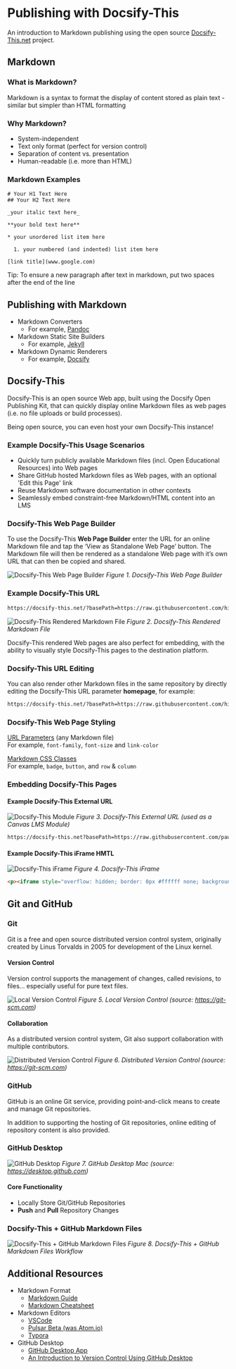 # Publishing with Docsify-This

An introduction to Markdown publishing using the open source [Docsify-This.net](https://docsify-this.net/) project.

## Markdown

### What is Markdown? 
Markdown is a syntax to format the display of content stored as plain text - similar but simpler than HTML formatting

### Why Markdown? 

* System-independent
* Text only format (perfect for version control)
* Separation of content vs. presentation
* Human-readable (i.e. more than HTML)

### Markdown Examples

```
# Your H1 Text Here  
## Your H2 Text Here  

_your italic text here_  

**your bold text here**  

* your unordered list item here  

  1. your numbered (and indented) list item here   

[link title](www.google.com)  
```
Tip: To ensure a new paragraph after text in markdown, put two spaces after the end of the line

## Publishing with Markdown

* Markdown Converters
  * For example, [Pandoc](https://pandoc.org/)
* Markdown Static Site Builders
  * For example, [Jekyll](https://jekyllrb.com/)
* Markdown Dynamic Renderers
  * For example, [Docsify](https://docsify.js.org)

## Docsify-This

Docsify-This is an open source Web app, built using the Docsify Open Publishing Kit, that can quickly display online Markdown files as web pages (i.e. no file uploads or build processes).

Being open source, you can even host your own Docsify-This instance!

### Example Docsify-This Usage Scenarios

* Quickly turn publicly available Markdown files (incl. Open Educational Resources) into Web pages
* Share GitHub hosted Markdown files as Web pages, with an optional 'Edit this Page' link
* Reuse Markdown software documentation in other contexts
* Seamlessly embed constraint-free Markdown/HTML content into an LMS

### Docsify-This Web Page Builder

To use the Docsify-This **Web Page Builder** enter the URL for an online Markdown file and tap the ‘View as Standalone Web Page’ button. The Markdown file will then  be rendered as a standalone Web page with it’s own URL that can then be copied and shared.

![Docsify-This Web Page Builder](images/docsify-this-web-page-builder.png)
_Figure 1. Docsify-This Web Page Builder_

### Example Docsify-This URL

```html
https://docsify-this.net/?basePath=https://raw.githubusercontent.com/hibbitts-design/docsify-this-one-page-article/main&homepage=home.md
```

![Docsify-This Rendered Markdown File](images/docsify-this-rendered-markdown-file.png)
_Figure 2. Docsify-This Rendered Markdown File_

Docsify-This rendered Web pages are also perfect for embedding, with the ability to visually style Docsify-This pages to the destination platform.

### Docsify-This URL Editing

You can also render other Markdown files in the same repository by directly editing the Docsify-This URL parameter **homepage**, for example:

```html
https://docsify-this.net/?basePath=https://raw.githubusercontent.com/hibbitts-design/docsify-this-one-page-article/main&homepage=anotherfile.md
```

### Docsify-This Web Page Styling

[URL Parameters](https://docsify-this.net/#/?id=page-appearance-url-parameters) (any Markdown file)  
For example, `font-family`, `font-size` and `link-color`  

[Markdown CSS Classes](https://docsify-this.net/#/?id=supported-markdown-css-classes)  
For example, `badge`, `button`, and `row` & `column`

### Embedding Docsify-This Pages

#### Example Docsify-This External URL 

![Docsify-This Module](images/docsify-this-module.png)
_Figure 3. Docsify-This External URL (used as a Canvas LMS Module)_

```html
https://docsify-this.net?basePath=https://raw.githubusercontent.com/paulhibbitts/cmpt-363/main/docs/222&homepage=week-01.md&toc-narrow=true&font-family=Lato%20Extended,Lato,Helvetica%20Neue,Helvetica, Arial,sans-serif&font-size=1&hide-credits=true
```

#### Example Docsify-This iFrame HMTL

![Docsify-This iFrame](images/docsify-this-iframe.png)
_Figure 4. Docsify-This iFrame_

```html
<p><iframe style="overflow: hidden; border: 0px #ffffff none; background: #ffffff;" src="https://docsify-this.net?basePath=https://raw.githubusercontent.com/paulhibbitts/cmpt-363-222-pages-demo/main&amp;homepage=home.md&amp;font-family=Lato%20Extended,%20Lato,Helvetica%20Neue,%20Helvetica,%20Arial,%20sans-serif&font-size=1&link-color=0374B5&hide-credits=true" width="800px" height="1450px" allowfullscreen="allowfullscreen"></iframe></p>
```

## Git and GitHub

### Git

Git is a free and open source distributed version control system,  originally created by Linus Torvalds in 2005 for development of the Linux kernel. 

#### Version Control

Version control supports the management of changes, called revisions, to files… especially useful for pure text files.

![Local Version Control](images/local.png)
_Figure 5. Local Version Control (source: https://git-scm.com)_

#### Collaboration

As a distributed version control system, Git also support collaboration with multiple contributors.

![Distributed Version Control](images/distributed.png)
_Figure 6. Distributed Version Control (source: https://git-scm.com)_

### GitHub

GitHub is an online Git service, providing point-and-click means to create and manage Git repositories.

In addition to supporting the hosting of Git repositories, online editing of repository content is also provided.

### GitHub Desktop

![GitHub Desktop](images/github-desktop-screenshot-mac.png)
_Figure 7. GitHub Desktop Mac (source: https://desktop.github.com)_

#### Core Functionality  
* Locally Store Git/GitHub Repositories  
* **Push** and **Pull** Repository Changes  

### Docsify-This + GitHub Markdown Files 

![Docsify-This + GitHub Markdown Files](images/docsify-this-github.png)
_Figure 8. Docsify-This + GitHub Markdown Files Workflow_

## Additional Resources

* Markdown Format
  * [Markdown Guide](http://markdownguide.org)
  * [Markdown Cheatsheet](http://github.com/adam-p/markdown-here/wiki/Markdown-Cheatsheet)
* Markdown Editors
  * [VSCode](https://code.visualstudio.com/)
  * [Pulsar Beta (was Atom.io)](https://pulsar-edit.dev/)
  * [Typora](https://typora.io/)
* GitHub Desktop
  * [GitHub Desktop App](https://desktop.github.com/)
  * [An Introduction to Version Control Using GitHub Desktop](http://programminghistorian.org/en/lessons/retired/getting-started-with-github-desktop)